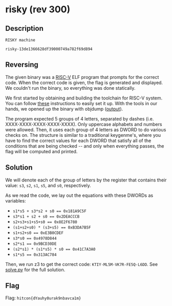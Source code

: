 # risky (rev 300)

## Description

```
RISKY machine

risky-13de1366628df39000749a782f69d894
```

## Reversing

The given binary was a [RISC-V](http://riscv.org/) ELF program that prompts for the correct code. When the correct code is given, the flag is generated and displayed. We couldn't run the binary, so everything was done statically.

We first started by obtaining and building the toolchain for RISC-V system. You can follow [these](http://riscv.org/download.html#tab_tools) instructions to easily set it up. With the tools in our hands, we opened up the binary with objdump ([output](https://github.com/pwning/public-writeup/blob/master/hitcon2015/rev300-risky/risky.disas)).

The program expected 5 groups of 4 letters, separated by dashes (i.e. XXXX-XXXX-XXXX-XXXX-XXXX). Only uppercase alphabets and numbers were allowed. Then, it uses each group of 4 letters as DWORD to do various checks on. The structure is similar to a traditional keygenme's, where you have to find the correct values for each DWORD that satisfy all of the conditions that are being checked -- and only when everything passes, the flag will be computed and printed.

## Solution

We will denote each of the group of letters by the register that contains their value: `s3`, `s2`, `s1`, `s5`, and `s0`, respectively.

As we read the code, we lay out the equations with these DWORDs as variables:

- `s1*s5 + s3*s2 + s0 == 0x181A9C5F`
- `s3*s1 + s2 + s0 == 0x2DEACCCB`
- `s2+s3+s1+s5+s0 == 0x8E2F6780`
- `(s1+s2+s0) * (s3+s5) == 0xB3DA7B5F`
- `s1+s2+s0 == 0xE3B0CDEF`
- `s3*s0 == 0x4978D844`
- `s2*s1 == 0x9BCD30DE`
- `(s2*s1) * (s1*s5) * s0 == 0x41C7A3A0`
- `s1*s5 == 0x313AC784`

Then, we run z3 to get the correct code: `KTIY-ML5M-VK7R-FE5Q-L6DD`. See
[solve.py](https://github.com/pwning/public-writeup/blob/master/hitcon2du015/rev300-risky/solve.py)
for the full solution.

## Flag

Flag: `hitcon{dYauhy0urak9nbavca1m}`
